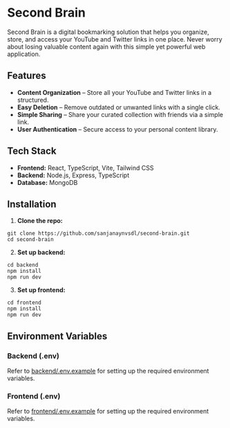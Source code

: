 # Second Brain

Second Brain is a digital bookmarking solution that helps you organize, store, and access your YouTube and Twitter links in one place. Never worry about losing valuable content again with this simple yet powerful web application.

## Features

* **Content Organization** – Store all your YouTube and Twitter links in a structured.
* **Easy Deletion** – Remove outdated or unwanted links with a single click.
* **Simple Sharing** – Share your curated collection with friends via a simple link.
* **User Authentication** – Secure access to your personal content library.

## Tech Stack

* **Frontend:** React, TypeScript, Vite, Tailwind CSS
* **Backend:** Node.js, Express, TypeScript
* **Database:** MongoDB

## Installation

1. **Clone the repo:**

```
git clone https://github.com/sanjanaynvsdl/second-brain.git
cd second-brain
```

2. **Set up backend:**

```
cd backend
npm install
npm run dev
```

3. **Set up frontend:**

```
cd frontend
npm install
npm run dev
```

## Environment Variables

### Backend (.env)

Refer to [backend/.env.example](https://github.com/sanjanaynvsdl/second-brain/blob/main/backend/.env.example) for setting up the required environment variables.

### Frontend (.env)

Refer to [frontend/.env.example](https://github.com/sanjanaynvsdl/second-brain/blob/main/frontend/.env.example) for setting up the required environment variables.


